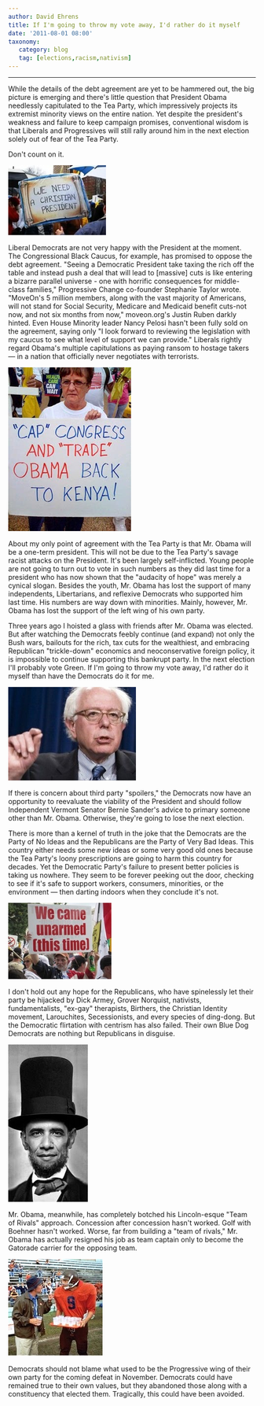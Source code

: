 ```yaml
---
author: David Ehrens
title: If I'm going to throw my vote away, I'd rather do it myself
date: '2011-08-01 08:00'
taxonomy:
   category: blog
   tag: [elections,racism,nativism]
---
```

---

While the details of the debt agreement are yet to be hammered out, the big picture is emerging and there's little question that President Obama needlessly capitulated to the Tea Party, which impressively projects its extremist minority views on the entire nation. Yet despite the president's weakness and failure to keep campaign promises, conventional wisdom is that Liberals and Progressives will still rally around him in the next election solely out of fear of the Tea Party.

Don't count on it.

[![Tea Party Shariah is coming](tpxtian.jpg "Tea Party Shariah is coming")](tpxtian.jpg)

Liberal Democrats are not very happy with the President at the moment. The Congressional Black Caucus, for example, has promised to oppose the debt agreement. "Seeing a Democratic President take taxing the rich off the table and instead push a deal that will lead to [massive] cuts is like entering a bizarre parallel universe - one with horrific consequences for middle-class families," Progressive Change co-founder Stephanie Taylor wrote. "MoveOn's 5 million members, along with the vast majority of Americans, will not stand for Social Security, Medicare and Medicaid benefit cuts-not now, and not six months from now," moveon.org's Justin Ruben darkly hinted. Even House Minority leader Nancy Pelosi hasn't been fully sold on the agreement, saying only "I look forward to reviewing the legislation with my caucus to see what level of support we can provide." Liberals rightly regard Obama's multiple capitulations as paying ransom to hostage takers — in a nation that officially never negotiates with terrorists.

[![Tea Party racist](tpracism.jpg "Tea Party racist")](tpracism.jpg)

About my only point of agreement with the Tea Party is that Mr. Obama will be a one-term president. This will not be due to the Tea Party's savage racist attacks on the President. It's been largely self-inflicted. Young people are not going to turn out to vote in such numbers as they did last time for a president who has now shown that the "audacity of hope" was merely a cynical slogan. Besides the youth, Mr. Obama has lost the support of many independents, Libertarians, and reflexive Democrats who supported him last time. His numbers are way down with minorities. Mainly, however, Mr. Obama has lost the support of the left wing of his own party.

Three years ago I hoisted a glass with friends after Mr. Obama was elected. But after watching the Democrats feebly continue (and expand) not only the Bush wars, bailouts for the rich, tax cuts for the wealthiest, and embracing Republican "trickle-down" economics and neoconservative foreign policy, it is impossible to continue supporting this bankrupt party. In the next election I'll probably vote Green. If I'm going to throw my vote away, I'd rather do it myself than have the Democrats do it for me.

[![Bernie Sanders has it right](bernie.jpg "Bernie Sanders has it right")](bernie.jpg)

If there is concern about third party "spoilers," the Democrats now have an opportunity to reevaluate the viability of the President and should follow Independent Vermont Senator Bernie Sander's advice to primary someone other than Mr. Obama. Otherwise, they're going to lose the next election.

There is more than a kernel of truth in the joke that the Democrats are the Party of No Ideas and the Republicans are the Party of Very Bad Ideas. This country either needs some new ideas or some very good old ones because the Tea Party's loony prescriptions are going to harm this country for decades. Yet the Democratic Party's failure to present better policies is taking us nowhere. They seem to be forever peeking out the door, checking to see if it's safe to support workers, consumers, minorities, or the environment &#8212; then darting indoors when they conclude it's not.

[![Tea Party nativists](tpthreats.jpg "Tea Party nativists")](tpthreats.jpg)

I don't hold out any hope for the Republicans, who have spinelessly let their party be hijacked by Dick Armey, Grover Norquist, nativists, fundamentalists, "ex-gay" therapists, Birthers, the Christian Identity movement, Larouchites, Secessionists, and every species of ding-dong. But the Democratic flirtation with centrism has also failed. Their own Blue Dog Democrats are nothing but Republicans in disguise. 

[![Obama tries on Lincoln's hat](obamahat.jpg "Obama tries on Lincoln's hat")](obamahat.jpg)

Mr. Obama, meanwhile, has completely botched his Lincoln-esque "Team of Rivals" approach. Concession after concession hasn't worked. Golf with Boehner hasn't worked. Worse, far from building a "team of rivals," Mr. Obama has actually resigned his job as team captain only to become the Gatorade carrier for the opposing team.

[![Gatorade aide](gatoraide.jpg "Gatorade aide")](gatoraide.jpg)

Democrats should not blame what used to be the Progressive wing of their own party for the coming defeat in November. Democrats could have remained true to their own values, but they abandoned those along with a constituency that elected them. Tragically, this could have been avoided.
